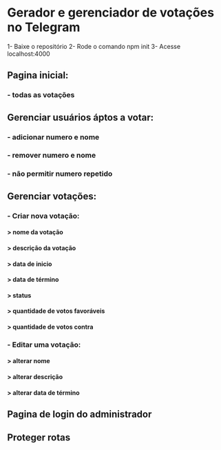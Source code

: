 # Gerador e gerenciador de votações no Telegram

1- Baixe o repositório
2- Rode o comando npm init
3- Acesse localhost:4000




## Pagina inicial:
### - todas as votações

## Gerenciar usuários áptos a votar:
### - adicionar numero e nome
### - remover numero e nome
### - não permitir numero repetido

## Gerenciar votações:
### - Criar nova votação:
#### > nome da votação
#### > descrição da votação
#### > data de inicio
#### > data de término
#### > status
#### > quantidade de votos favoráveis
#### > quantidade de votos contra
### - Editar uma votação:
#### > alterar nome
#### > alterar descrição
#### > alterar data de término

## Pagina de login do administrador
## Proteger rotas